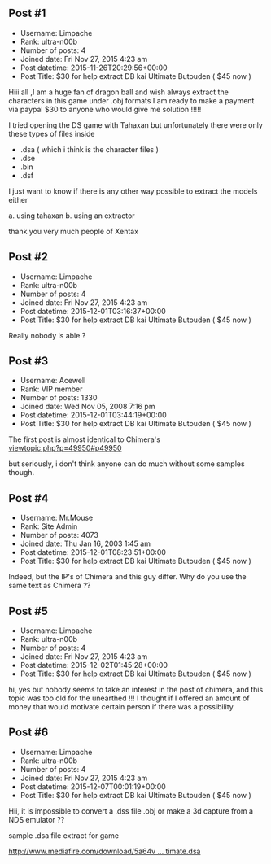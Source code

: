## Post #1
- Username: Limpache
- Rank: ultra-n00b
- Number of posts: 4
- Joined date: Fri Nov 27, 2015 4:23 am
- Post datetime: 2015-11-26T20:29:56+00:00
- Post Title: $30 for help extract DB kai Ultimate Butouden ( $45 now )

Hiii all ,I am a huge fan of dragon ball and wish always extract the characters in this game under .obj formats
I am ready to make a payment via paypal $30 to anyone who would give me solution !!!!!   

I tried opening the DS game with Tahaxan but unfortunately there were only these types of files inside

* .dsa ( which i think is the character files )
* .dse
* .bin
* .dsf

I just want to know if there is any other way possible to extract the models either

a. using tahaxan 
b. using an extractor

thank you very much people of Xentax
## Post #2
- Username: Limpache
- Rank: ultra-n00b
- Number of posts: 4
- Joined date: Fri Nov 27, 2015 4:23 am
- Post datetime: 2015-12-01T03:16:37+00:00
- Post Title: $30 for help extract DB kai Ultimate Butouden ( $45 now )

Really nobody is able ?
## Post #3
- Username: Acewell
- Rank: VIP member
- Number of posts: 1330
- Joined date: Wed Nov 05, 2008 7:16 pm
- Post datetime: 2015-12-01T03:44:19+00:00
- Post Title: $30 for help extract DB kai Ultimate Butouden ( $45 now )

The first post is almost identical to Chimera's   
[viewtopic.php?p=49950#p49950](http://forum.xentax.com/viewtopic.php?p=49950#p49950)

but seriously, i don't think anyone can do much without some samples though.
## Post #4
- Username: Mr.Mouse
- Rank: Site Admin
- Number of posts: 4073
- Joined date: Thu Jan 16, 2003 1:45 am
- Post datetime: 2015-12-01T08:23:51+00:00
- Post Title: $30 for help extract DB kai Ultimate Butouden ( $45 now )

Indeed, but the IP's of Chimera and this guy differ. Why do you use the same text as Chimera ??
## Post #5
- Username: Limpache
- Rank: ultra-n00b
- Number of posts: 4
- Joined date: Fri Nov 27, 2015 4:23 am
- Post datetime: 2015-12-02T01:45:28+00:00
- Post Title: $30 for help extract DB kai Ultimate Butouden ( $45 now )

hi, yes but nobody seems to take an interest in the post of chimera, and this topic was too old for the unearthed !!! 
I thought if I offered an amount of money that would motivate certain person if there was a possibility
## Post #6
- Username: Limpache
- Rank: ultra-n00b
- Number of posts: 4
- Joined date: Fri Nov 27, 2015 4:23 am
- Post datetime: 2015-12-07T00:01:19+00:00
- Post Title: $30 for help extract DB kai Ultimate Butouden ( $45 now )

Hii, it is impossible to convert a .dss file .obj or make a 3d capture from a NDS emulator ?? 

sample .dsa file extract for game 

[http://www.mediafire.com/download/5a64v ... timate.dsa](http://www.mediafire.com/download/5a64vs7of9k159d/101101_goku_s1_ultimate.dsa)
